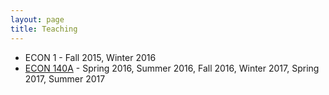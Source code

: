 ```yaml
---
layout: page
title: Teaching
---
```


* ECON 1 - Fall 2015, Winter 2016 
* [ECON 140A](teaching/140A.md) - Spring 2016, Summer 2016, Fall 2016, Winter 2017, Spring 2017, Summer 2017
